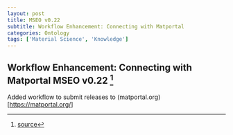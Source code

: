 ```yaml
---
layout: post
title: MSEO v0.22
subtitle: Workflow Enhancement: Connecting with Matportal
categories: Ontology
tags: ['Material Science', 'Knowledge']
---
```


## Workflow Enhancement: Connecting with Matportal MSEO v0.22 [^fn1]

Added workflow to submit releases to (matportal.org)[https://matportal.org/]

[^fn1]: [source](https://github.com/Mat-O-Lab/MSEO/compare/v0.21...v0.22)